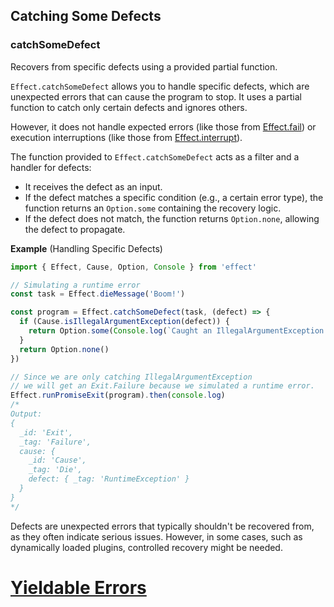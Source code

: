 ## Catching Some Defects

### catchSomeDefect

Recovers from specific defects using a provided partial function.

`Effect.catchSomeDefect` allows you to handle specific defects, which are
unexpected errors that can cause the program to stop. It uses a partial
function to catch only certain defects and ignores others.

However, it does not handle expected errors (like those from [Effect.fail](/docs/getting-started/creating-effects/#fail)) or
execution interruptions (like those from [Effect.interrupt](/docs/concurrency/basic-concurrency/#interrupt)).

The function provided to `Effect.catchSomeDefect` acts as a filter and a handler for defects:

- It receives the defect as an input.
- If the defect matches a specific condition (e.g., a certain error type), the function returns
  an `Option.some` containing the recovery logic.
- If the defect does not match, the function returns `Option.none`, allowing the defect to propagate.

**Example** (Handling Specific Defects)

```ts twoslash
import { Effect, Cause, Option, Console } from 'effect'

// Simulating a runtime error
const task = Effect.dieMessage('Boom!')

const program = Effect.catchSomeDefect(task, (defect) => {
  if (Cause.isIllegalArgumentException(defect)) {
    return Option.some(Console.log(`Caught an IllegalArgumentException defect: ${defect.message}`))
  }
  return Option.none()
})

// Since we are only catching IllegalArgumentException
// we will get an Exit.Failure because we simulated a runtime error.
Effect.runPromiseExit(program).then(console.log)
/*
Output:
{
  _id: 'Exit',
  _tag: 'Failure',
  cause: {
    _id: 'Cause',
    _tag: 'Die',
    defect: { _tag: 'RuntimeException' }
  }
}
*/
```

<Aside type="tip" title="When to Recover from Defects">
  Defects are unexpected errors that typically shouldn't be recovered
  from, as they often indicate serious issues. However, in some cases,
  such as dynamically loaded plugins, controlled recovery might be needed.
</Aside>

# [Yieldable Errors](https://effect.website/docs/error-management/yieldable-errors/)
